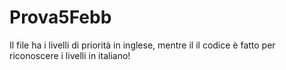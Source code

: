 # Prova5Febb
Il file  ha i livelli di priorità in inglese, mentre il il codice è fatto per riconoscere i livelli in italiano! 
